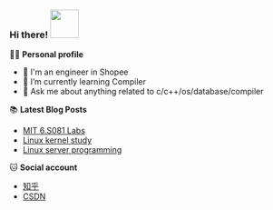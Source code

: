 ### Hi there! <img src="https://emojis.slackmojis.com/emojis/images/1588866973/8934/hellokittydance.gif?1588866973" width="50">

👨‍🎓 **Personal profile**
- 🦉 I'm an engineer in Shopee
- 🤔 I’m currently learning Compiler
- 💬 Ask me about anything related to c/c++/os/database/compiler

📚 **Latest Blog Posts**
<!-- BLOG-POST-LIST:START -->
- [MIT 6.S081 Labs](https://www.zhihu.com/column/c_1309193829527171072)
- [Linux kernel study](https://www.zhihu.com/column/c_1319764204341784576)
- [Linux server programming](https://zhuanlan.zhihu.com/p/335664246)
<!-- BLOG-POST-LIST:END -->

🐱 **Social account**
- [知乎](https://www.zhihu.com/people/lemonman-98)
- [CSDN](https://blog.csdn.net/qq_40358998?spm=1010.2135.3001.5113)

